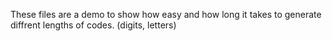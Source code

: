 These files are a demo to show how easy and how long it takes to generate diffrent lengths of codes. (digits, letters)
